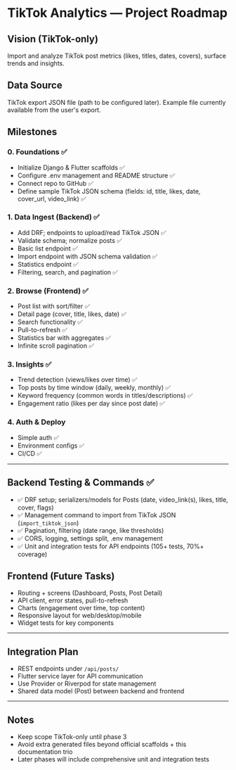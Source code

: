 # TikTok Analytics — Project Roadmap

## Vision (TikTok-only)

Import and analyze TikTok post metrics (likes, titles, dates, covers), surface trends and insights.

## Data Source

TikTok export JSON file (path to be configured later). Example file currently available from the user's export.

## Milestones

### 0. Foundations ✅

- Initialize Django & Flutter scaffolds ✅
- Configure .env management and README structure ✅
- Connect repo to GitHub ✅
- Define sample TikTok JSON schema (fields: id, title, likes, date, cover_url, video_link) ✅

### 1. Data Ingest (Backend) ✅

- Add DRF; endpoints to upload/read TikTok JSON ✅
- Validate schema; normalize posts ✅
- Basic list endpoint ✅
- Import endpoint with JSON schema validation ✅
- Statistics endpoint ✅
- Filtering, search, and pagination ✅

### 2. Browse (Frontend) ✅

- Post list with sort/filter ✅
- Detail page (cover, title, likes, date) ✅
- Search functionality ✅
- Pull-to-refresh ✅
- Statistics bar with aggregates ✅
- Infinite scroll pagination ✅

### 3. Insights ✅

- Trend detection (views/likes over time) ✅
- Top posts by time window (daily, weekly, monthly) ✅
- Keyword frequency (common words in titles/descriptions) ✅
- Engagement ratio (likes per day since post date) ✅

### 4. Auth & Deploy

- Simple auth ✅
- Environment configs ✅
- CI/CD ✅

---

## Backend Testing & Commands ✅

- ✅ DRF setup; serializers/models for Posts (date, video_link(s), likes, title, cover, flags)
- ✅ Management command to import from TikTok JSON (`import_tiktok_json`)
- ✅ Pagination, filtering (date range, like thresholds)
- ✅ CORS, logging, settings split, .env management
- ✅ Unit and integration tests for API endpoints (105+ tests, 70%+ coverage)

## Frontend (Future Tasks)

- Routing + screens (Dashboard, Posts, Post Detail)
- API client, error states, pull-to-refresh
- Charts (engagement over time, top content)
- Responsive layout for web/desktop/mobile
- Widget tests for key components

---

## Integration Plan

- REST endpoints under `/api/posts/`
- Flutter service layer for API communication
- Use Provider or Riverpod for state management
- Shared data model (Post) between backend and frontend

---

## Notes

- Keep scope TikTok-only until phase 3
- Avoid extra generated files beyond official scaffolds + this documentation trio
- Later phases will include comprehensive unit and integration tests
